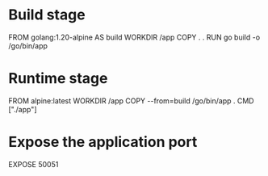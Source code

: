 # Build stage
FROM golang:1.20-alpine AS build
WORKDIR /app
COPY . .
RUN go build -o /go/bin/app

# Runtime stage
FROM alpine:latest
WORKDIR /app
COPY --from=build /go/bin/app .
CMD ["./app"]

# Expose the application port
EXPOSE 50051